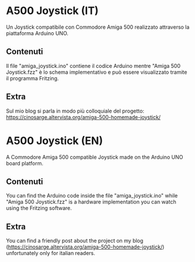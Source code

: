 # A500 Joystick (IT)
Un Joystick compatibile con Commodore Amiga 500 realizzato attraverso la piattaforma Arduino UNO.

## Contenuti
Il file "amiga_joystick.ino" contiene il codice Arduino mentre "Amiga 500 Joystick.fzz" è lo schema implementativo e può essere visualizzato tramite il programma Fritzing.

## Extra
Sul mio blog si parla in modo più colloquiale del progetto: https://cinosarge.altervista.org/amiga-500-homemade-joystick/



# A500 Joystick (EN)
A Commodore Amiga 500 compatible Joystick made on the Arduino UNO board platform.

## Contenuti
You can find the Arduino code inside the file "amiga_joystick.ino" while "Amiga 500 Joystick.fzz" is a hardware implementation you can watch using the Fritzing software.

## Extra
You can find a friendly post about the project on my blog (https://cinosarge.altervista.org/amiga-500-homemade-joystick/) unfortunately only for italian readers.
